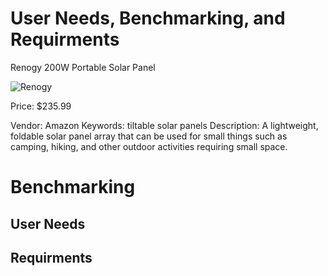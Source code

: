 # User Needs, Benchmarking, and Requirments

Renogy 200W Portable Solar Panel 

![Renogy](https://github.com/user-attachments/assets/7cf17f81-3542-4f3c-8f21-0aa8d90e41cf)

Price: $235.99

Vendor: Amazon
Keywords: tiltable solar panels
Description: A lightweight, foldable solar panel array that can be used for small things such as camping, hiking, and other outdoor activities requiring small space.

# Benchmarking

## User Needs

## Requirments

